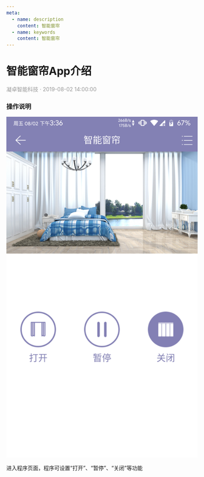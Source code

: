 ```yaml
---
meta:
  - name: description
    content: 智能窗帘
  - name: keywords
    content: 智能窗帘
---
```


# 智能窗帘App介绍
<p style="color: #999">凝卓智能科技 · 2019-08-02 14:00:00<p>

### 操作说明

![Curtain.png](./curtain/Curtain.png)

进入程序页面，程序可设置“打开”、“暂停”、“关闭”等功能
